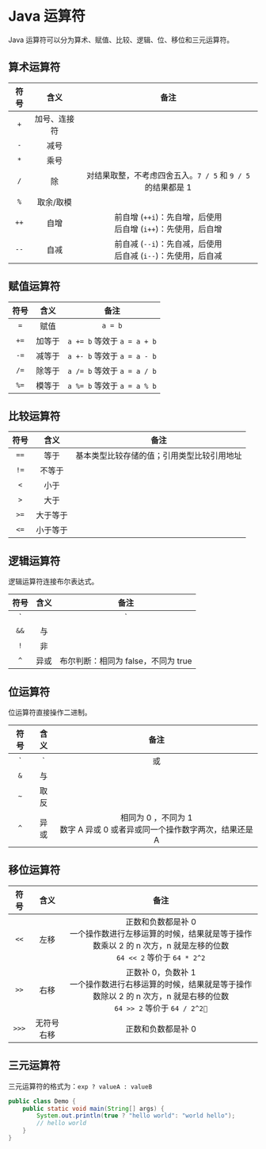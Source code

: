 # Java 运算符

Java 运算符可以分为算术、赋值、比较、逻辑、位、移位和三元运算符。

## 算术运算符

| 符号  |     含义     |                            备注                             |
| :---: | :----------: | :---------------------------------------------------------: |
|  `+`  | 加号、连接符 |                                                             |
|  `-`  |     减号     |                                                             |
|  `*`  |     乘号     |                                                             |
|  `/`  |      除      | 对结果取整，不考虑四舍五入。`7 / 5` 和 `9 / 5` 的结果都是 1 |
|  `%`  |  取余/取模   |                                                             |
| `++`  |     自增     |      前自增 (`++i`)：先自增，后使用</br>后自增 (`i++`)：先使用，后自增      |
| `--`  |     自减     |      前自减 (`--i`)：先自减，后使用</br>后自减 (`i--`)：先使用，后自减      |

## 赋值运算符

| 符号  |  含义  |            备注             |
| :---: | :----: | :-------------------------: |
|  `=`  |  赋值  |           `a = b`           |
| `+=`  | 加等于 | `a += b` 等效于 `a = a + b` |
| `-=`  | 减等于 | `a +- b` 等效于 `a = a - b` |
| `/=`  | 除等于 | `a /= b` 等效于 `a = a / b` |
| `%=`  | 模等于 | `a %= b` 等效于 `a = a % b` |

## 比较运算符

| 符号  |   含义   |                    备注                    |
| :---: | :------: | :----------------------------------------: |
| `==`  |   等于   | 基本类型比较存储的值；引用类型比较引用地址 |
| `!=`  |  不等于  |                                            |
|  `<`  |   小于   |                                            |
|  `>`  |   大于   |                                            |
| `>=`  | 大于等于 |                                            |
| `<=`  | 小于等于 |                                            |

## 逻辑运算符

逻辑运算符连接布尔表达式。

| 符号  | 含义  |                备注                 |
| :---: | :---: | :---------------------------------: |
| `||`  |  或   |                                     |
| `&&`  |  与   |                                     |
|  `!`  |  非   |                                     |
|  `^`  | 异或  | 布尔判断：相同为 false，不同为 true |

## 位运算符

位运算符直接操作二进制。

| 符号  | 含义  |                                      备注                                      |
| :---: | :---: | :----------------------------------------------------------------------------: |
|  `|`  |  或   |                                                                                |
|  `&`  |  与   |                                                                                |
|  `~`  | 取反  |                                                                                |
|  `^`  | 异或  | 相同为 0 ，不同为 1 <br/> 数字 A 异或 0 或者异或同一个操作数字两次，结果还是 A |


## 移位运算符

| 符号  |    含义    |                                                                          备注                                                                           |
| :---: | :--------: | :-----------------------------------------------------------------------------------------------------------------------------------------------------: |
| `<<`  |    左移    |      正数和负数都是补 0 <br/> 一个操作数进行左移运算的时候，结果就是等于操作数乘以 2 的 n 次方，n 就是左移的位数 <br/> `64 << 2` 等价于 `64 * 2^2`      |
| `>>`  |    右移    | 正数补 0，负数补 1 <br/>          一个操作数进行右移运算的时候，结果就是等于操作数除以 2 的 n 次方，n 就是右移的位数 <br/> `64 >> 2` 等价于 `64 / 2^2` |
| `>>>` | 无符号右移 |                                                                   正数和负数都是补 0                                                                    |  |

## 三元运算符

三元运算符的格式为：`exp ? valueA : valueB`

```Java
public class Demo {
    public static void main(String[] args) {
        System.out.println(true ? "hello world": "world hello");
        // hello world
    }
}
```
